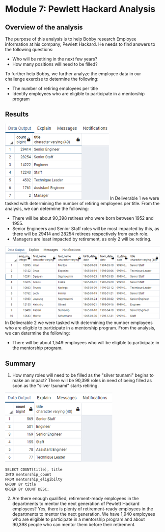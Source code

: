 # Module 7: Pewlett Hackard Analysis
## Overview of the analysis
The purpose of this analysis is to help Bobby research Employee information at his company, Pewlett Hackard. He needs to find answers to the following questions:
- Who will be retiring in the next few years?
- How many positions will need to be filled?

To further help Bobby, we further analyze the employee data in our challenge exercise to determine the following:
- The number of retiring employees per title
- Identify employees who are eligible to participate in a mentorship program

## Results
![Retiring_Titles](https://github.com/Ellla12/Module-7-Pewlett-Hackard-Analysis/blob/main/Data/retiring_titles.PNG)
In Deliverable 1 we were tasked with determining the number of retiring employees per title. From the analysis, we can determine the following:
- There will be about 90,398 retirees who were born between 1952 and 1955.
- Senior Engineers and Senior Staff roles will be most impacted by this, as there will be 29414 and 28254 retirees respectively from each role.
- Managers are least impacted by retirement, as only 2 will be retiring.

![Mentorship Eligibilty](https://github.com/Ellla12/Module-7-Pewlett-Hackard-Analysis/blob/main/Data/mentorship_eligibilty.png)
In Deliverable 2 we were tasked with determining the number employees who are eligible to participate in a mentorship program. From the analysis, we can determine the following:
- There will be about 1,549 employees who will be eligible to participate in the mentorship program.

## Summary
1. How many roles will need to be filled as the "silver tsunami" begins to make an impact?
There will be 90,398 roles in need of being filled as soon as the "silver tsunami" starts retiring.

![Mentorship Count](https://github.com/Ellla12/Module-7-Pewlett-Hackard-Analysis/blob/main/Data/mentorship_count.png)
```
SELECT COUNT(title), title 
INTO mentorship_count
FROM mentorship_eligibilty
GROUP BY title
ORDER BY COUNT DESC;
```
2. Are there enough qualified, retirement-ready employees in the departments to mentor the next generation of Pewlett Hackard employees?
Yes, there is plenty of retirement-ready employees in the departments to  mentor the next generation. We have 1,940 employees who are eligible to participate in a mentorship program and about 90,398 people who can mentor them before their retirement.
